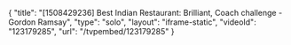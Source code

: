 {
    "title": "[1508429236] Best Indian Restaurant: Brilliant, Coach challenge - Gordon Ramsay",
    "type": "solo",
    "layout": "iframe-static",
    "videoId": "123179285",
    "url": "\/tvpembed\/123179285"
}